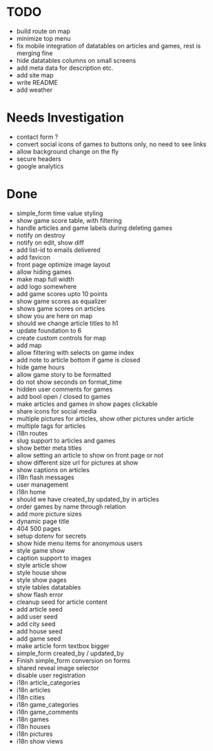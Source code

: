 
TODO
=======================

* build route on map
* minimize top menu
* fix mobile integration of datatables on articles and games, rest is merging fine
* hide datatables columns on small screens
* add meta data for description etc.
* add site map
* write README
* add weather


Needs Investigation
=======================

* contact form ?
* convert social icons of games to buttons only, no need to see links
* allow background change on the fly
* secure headers
* google analytics


Done
=======================

* simple_form time value styling
* show game score table, with filtering
* handle articles and game labels during deleting games
* notify on destroy
* notify on edit, show diff
* add list-id to emails delivered
* add favicon
* front page optimize image layout
* allow hiding games
* make map full width
* add logo somewhere
* add game scores upto 10 points
* show game scores as equalizer
* shows game scores on articles
* show you are here on map
* should we change article titles to h1
* update foundation to 6
* create custom controls for map
* add map
* allow filtering with selects on game index
* add note to article bottom if game is closed
* hide game hours
* allow game story to be formatted
* do not show seconds on format_time
* hidden user comments for games
* add bool open / closed to games
* make articles and games in show pages clickable
* share icons for social media
* multiple pictures for articles, show other pictures under article
* multiple tags for articles
* i18n routes
* slug support to articles and games
* show better meta titles
* allow setting an article to show on front page or not
* show different size url for pictures at show
* show captions on articles
* i18n flash messages
* user management
* i18n home
* should we have created_by updated_by in articles
* order games by name through relation
* add more picture sizes
* dynamic page title
* 404 500 pages
* setup dotenv for secrets
* show hide menu items for anonymous users
* style game show
* caption support to images
* style article show
* style house show
* style show pages
* style tables datatables
* show flash error
* cleanup seed for article content
* add article seed
* add user seed
* add city seed
* add house seed
* add game seed
* make article form textbox bigger
* simple_form created_by / updated_by
* Finish simple_form conversion on forms
* shared reveal image selector
* disable user registration
* i18n article_categories
* i18n articles
* i18n cities
* i18n game_categories
* i18n game_comments
* i18n games
* i18n houses
* i18n pictures
* i18n show views


